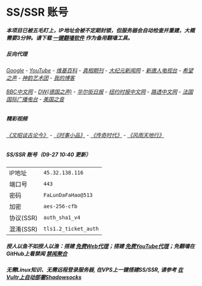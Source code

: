 # SS/SSR 账号 

##### 本项目已被五毛盯上，IP地址会被不定期封锁，但服务器会自动检查并重建，大概需要3分钟。请下载 [一键翻墙软件](https://github.com/gfw-breaker/nogfw/blob/master/README.md) 作为备用翻墙工具。

##### 反向代理
######  [Google](http://45.77.191.122:8888/search?q=425事件) - [YouTube](https://nogfw.the-youtube.win) - [维基百科](http://45.77.191.122:8100/wiki/喬高-麥塔斯調查報告) - [真相期刊](http://45.77.191.122:8300/display.aspx?category_id=3&zhuanti_id=2) - [大纪元新闻网](http://45.77.191.122:10080) - [新唐人电视台](http://45.77.191.122:8000) - [希望之声](http://45.77.191.122:8200) - [神韵艺术团](http://45.77.191.122:8000/xtr/gb/prog673.html) - [我的博客](http://45.77.191.122:10000/)<br/> <br/> [BBC中文网](http://45.77.191.122:9100/zhongwen/simp) - [DW(德国之声)](http://45.77.191.122:9200/zh/在线报导/s-9058?&zhongwen=simp) - [华尔街日报](http://45.77.191.122:9300) - [纽约时报中文网](http://45.77.191.122:9400) - [路透中文网](http://45.77.191.122:9500/) - [法国国际广播电台](http://45.77.191.122:9600/) - [美国之音](http://45.77.191.122:9700/) 

##### 精彩视频
###### [《文昭谈古论今》](https://github.com/gfw-breaker/wenzhao/blob/master/README.md) - [《时事小品》](https://github.com/gfw-breaker/ntdtv-comedy/blob/master/README.md) - [《传奇时代》](http://45.77.191.122:10000/videos/legend/) - [《风雨天地行》](http://45.77.191.122:10000/videos/fytdx/)

##### SS/SSR 账号（09-27 10:40 更新）
|||
|-|-|
|IP地址|`45.32.138.116`|
|端口号|`443` |
|密码|`FaLunDaFaHao@513`|  
|加密|`aes-256-cfb`|
|协议(SSR) |`auth_sha1_v4`|  
|混淆(SSR) |`tls1.2_ticket_auth`|  

##### 授人以鱼不如授人以渔：搭建 [免费Web代理](https://github.com/no-gfw/heroku-node-proxy#--end--)；搭建 [免费YouTube代理](https://github.com/gfw-breaker/you2php-heroku#--end--)；免翻墙在GitHub上看禁闻 [禁闻聚合](https://github.com/gfw-breaker/banned-news/blob/master/README.md)

##### 无需Linux知识、无需远程登录服务器, 在VPS上一键搭建SS/SSR, 请参考 [在Vultr上自动部署Shadowsocks](https://gfw-breaker.win/vultr%e9%83%a8%e7%bd%b2ss/) 
